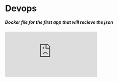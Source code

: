 # Devops
##### Docker file for the first app that will recieve the json
![imghw1](https://github.com/zaowad/Devops/edit/main/README.md)
